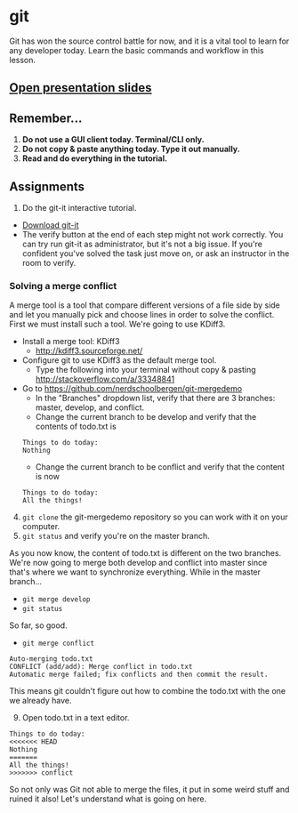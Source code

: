 # git
Git has won the source control battle for now, and it is a vital tool to learn for any developer today. Learn the basic commands and workflow in this lesson.

## [Open presentation slides](https://drive.google.com/open?id=1lU3hJgiYhOI1fBQuRpRBunFIGx2euhEbv6Mdf_n1ZBs)

## Remember...

1. **Do not use a GUI client today. Terminal/CLI only.**
1. **Do not copy & paste anything today. Type it out manually.**
1. **Read and do everything in the tutorial.**

## Assignments

1.  Do the git-it interactive tutorial.
  * [Download git-it](https://github.com/jlord/git-it-electron/releases)
  * The verify button at the end of each step might not work correctly. You can try run git-it as administrator, but it's not a big issue. If you're confident you've solved the task just move on, or ask an instructor in the room to verify.

### Solving a merge conflict

A merge tool is a tool that compare different versions of a file side by side and let you manually pick and choose lines in order to solve the conflict. First we must install such a tool. We're going to use KDiff3.

* Install a merge tool: KDiff3
  * http://kdiff3.sourceforge.net/
* Configure git to use KDiff3 as the default merge tool.
  * Type the following into your terminal without copy & pasting http://stackoverflow.com/a/33348841
* Go to https://github.com/nerdschoolbergen/git-mergedemo
  * In the "Branches" dropdown list, verify that there are 3 branches: master, develop, and conflict.
  * Change the current branch to be develop and verify that the contents of todo.txt is
  ```
  Things to do today:
  Nothing
  ```
  * Change the current branch to be conflict and verify that the content is now
  ```
  Things to do today:
  All the things!
  ```
4. `git clone` the git-mergedemo repository so you can work with it on your computer.
5. `git status` and verify you're on the master branch.

As you now know, the content of todo.txt is different on the two branches. We're now going to merge both develop and conflict into master since that's where we want to synchronize everything. While in the master branch...

* `git merge develop`
* `git status`

So far, so good.

* `git merge conflict`

```
Auto-merging todo.txt
CONFLICT (add/add): Merge conflict in todo.txt
Automatic merge failed; fix conflicts and then commit the result.
```

This means git couldn't figure out how to combine the todo.txt with the one we already have.

9. Open todo.txt in a text editor.

```
Things to do today:
<<<<<<< HEAD
Nothing
=======
All the things!
>>>>>>> conflict
```

So not only was Git not able to merge the files, it put in some weird stuff and ruined it also! Let's understand what is going on here.

